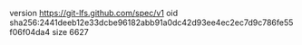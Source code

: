 version https://git-lfs.github.com/spec/v1
oid sha256:2441deeb12e33dcbe96182abb91a0dc42d93ee4ec2ec7d9c786fe55f06f04da4
size 6627
